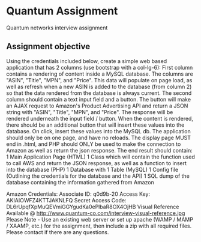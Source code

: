 # Quantum Assignment

Quantum networks interview assignment

## Assignment objective

Using the credentials included below, create a simple web based application that has 2 columns (use bootstrap with a col-lg-6): First column contains a rendering of content inside a MySQL database. The columns are "ASIN", "Title", "MPN", and "Price". This data will populate on page load, as well as refresh when a new ASIN is added to the database (from column 2) so that the data rendered from the database is always current. The second column should contain a text input field and a button. The button will make an AJAX request to Amazon's Product Advertising API and return a JSON string with "ASIN", "Title", "MPN", and "Price". The response will be rendered underneath the input field / button. When the content is rendered, there should be an additional button that will insert these values into the database. On click, insert these values into the MySQL db.
The application should only be on one page, and have no reloads. The display page MUST end in .html, and PHP should ONLY be used to make the connection to Amazon as well as return the json response. The end result should contain: 
1 Main Application Page (HTML)
1 Class which will contain the function used to call AWS and return the JSON response, as well as a function to insert into the database (PHP)
1 Database with 1 Table (MySQL)
1 Config file (Outlining the credentials for the database and the API)
1 SQL dump of the database containing the information gathered from Amazon

Amazon Credentials: Associate ID: q0d9b-20
Access Key: AKIAIOWFZ4KTTJAKNLFQ
Secret Access Code: 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
Visual Reference Available @ http://www.quantum-co.com/interview-visual-reference.jpg
Please Note - Use an existing web server or set up apache (WAMP / MAMP / XAAMP, etc.) for the assignment, then include a zip with all required files. Please contact if there are any questions.

